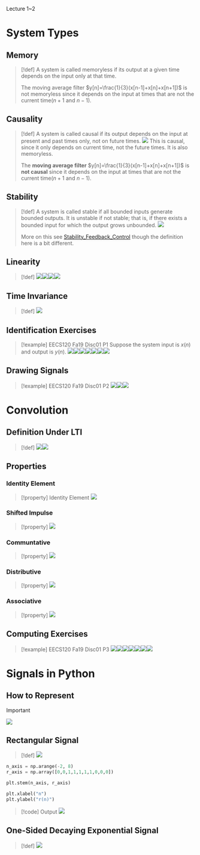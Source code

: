 Lecture 1~2
# System Types
## Memory
> [!def]
> A system is called memoryless if its output at a given time depends on the input only at that time.
> 
> The moving average filter $y[n]=\frac{1}{3}(x[n-1]+x[n]+x[n+1])$ is not memoryless since it depends on the input at times that are not the current time($n+1$ and $n-1$).


## Causality
> [!def]
> A system is called causal if its output depends on the input at present and past times only, not on future times.
> ![](Signals_LTI_Systems.assets/image-20240328181143714.png)
> This is causal, since it only depends on current time, not the future times. It is also memoryless.
> 
> The **moving average filter** $y[n]=\frac{1}{3}(x[n-1]+x[n]+x[n+1])$ is **not causal** since it depends on the input at times that are not the current time($n+1$ and $n-1$).





## Stability
> [!def]
> A system is called stable if all bounded inputs generate bounded outputs. It is unstable if not stable; that is, if there exists a bounded input for which the output grows unbounded.
> ![](Signals_LTI_Systems.assets/image-20240328182022936.png)
> 
> More on this see [Stability_Feedback_Control](../../Machine_Learning/Control_LA_Circuit/EECS16B/Module2_Robotic_Control/Stability_Feedback_Control.md) though the definition here is a bit different.



## Linearity
> [!def]
> ![](Signals_LTI_Systems.assets/image-20240328181344757.png)![](Signals_LTI_Systems.assets/image-20240328181351950.png)![](Signals_LTI_Systems.assets/image-20240328181357466.png)![](Signals_LTI_Systems.assets/image-20240328181402738.png)



## Time Invariance
> [!def]
> ![](Signals_LTI_Systems.assets/image-20240328181411912.png)


## Identification Exercises
> [!example] EECS120 Fa19 Disc01 P1
> Suppose the system input is $x(n)$ and output is $y(n)$.
> ![](Signals_LTI_Systems.assets/image-20240328182122730.png)![](Signals_LTI_Systems.assets/image-20240328182127248.png)![](Signals_LTI_Systems.assets/image-20240329123546513.png)![](Signals_LTI_Systems.assets/image-20240329123722289.png)![](Signals_LTI_Systems.assets/image-20240329123730317.png)![](Signals_LTI_Systems.assets/image-20240329123744985.png)![](Signals_LTI_Systems.assets/image-20240329123754304.png)



## Drawing Signals
> [!example] EECS120 Fa19 Disc01 P2
> ![](Signals_LTI_Systems.assets/image-20240330163227866.png)![](Signals_LTI_Systems.assets/image-20240330163234273.png)![](Signals_LTI_Systems.assets/image-20240330163240913.png)





















# Convolution
## Definition Under LTI
> [!def]
> ![](Signals_LTI_Systems.assets/image-20240316215546778.png)![](Signals_LTI_Systems.assets/image-20240316215551940.png)



## Properties
### Identity Element
> [!property] Identity Element
> ![](Signals_LTI_Systems.assets/image-20240316214759670.png)


### Shifted Impulse
> [!property]
> ![](Signals_LTI_Systems.assets/image-20240316215607484.png)

   

### Communtative
> [!property]
> ![](Signals_LTI_Systems.assets/image-20240316220833860.png)



### Distributive
> [!property]
> ![](Signals_LTI_Systems.assets/image-20240316220853240.png)




### Associative 
> [!property]
> ![](Signals_LTI_Systems.assets/image-20240316220926474.png)




## Computing Exercises
> [!example] EECS120 Fa19 Disc01 P3
> ![](Signals_LTI_Systems.assets/image-20240330163437776.png)![](Signals_LTI_Systems.assets/image-20240330163442722.png)![](Signals_LTI_Systems.assets/image-20240330163447594.png)![](Signals_LTI_Systems.assets/image-20240330163453736.png)![](Signals_LTI_Systems.assets/image-20240330163500505.png)![](Signals_LTI_Systems.assets/image-20240330163815968.png)![](Signals_LTI_Systems.assets/image-20240330163830195.png)






# Signals in Python
## How to Represent
> [!important]
> ![](Signals_LTI_Systems.assets/image-20240407180125686.png)


## Rectangular Signal
> [!def]
> ![](Signals_LTI_Systems.assets/image-20240407180155047.png)
```python
n_axis = np.arange(-2, 8)
r_axis = np.array([0,0,1,1,1,1,1,0,0,0])

plt.stem(n_axis, r_axis)

plt.xlabel("n")
plt.ylabel("r(n)")
```
> [!code] Output
> ![](Signals_LTI_Systems.assets/image-20240407180618512.png)



## One-Sided Decaying Exponential Signal
> [!def]
> ![](Signals_LTI_Systems.assets/image-20240407181301071.png)

